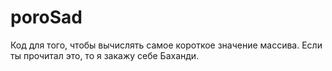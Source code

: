 # poroSad
Код для того, чтобы вычислять самое короткое значение массива. 
Если ты прочитал это, то я закажу себе Баханди.

